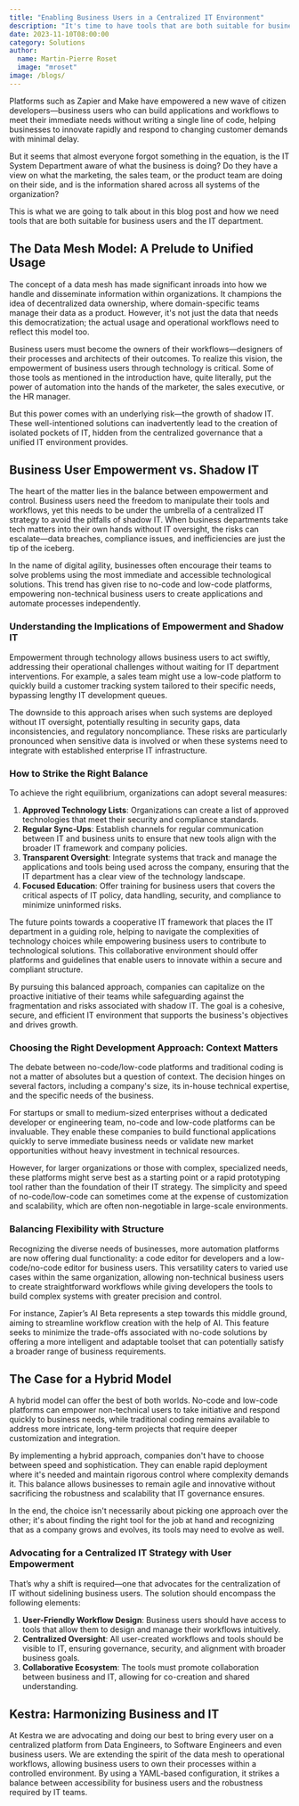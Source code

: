 ```yaml
---
title: "Enabling Business Users in a Centralized IT Environment"
description: "It's time to have tools that are both suitable for business users and the IT department"
date: 2023-11-10T08:00:00
category: Solutions
author:
  name: Martin-Pierre Roset
  image: "mroset"
image: /blogs/
---
```


Platforms such as Zapier and Make have empowered a new wave of citizen developers—business users who can build applications and workflows to meet their immediate needs without writing a single line of code, helping businesses to innovate rapidly and respond to changing customer demands with minimal delay.

But it seems that almost everyone forgot something in the equation, is the IT System Department aware of what the business is doing? Do they have a view on what the marketing, the sales team, or the product team are doing on their side, and is the information shared across all systems of the organization?

This is what we are going to talk about in this blog post and how we need tools that are both suitable for business users and the IT department.

## The Data Mesh Model: A Prelude to Unified Usage

The concept of a data mesh has made significant inroads into how we handle and disseminate information within organizations. It champions the idea of decentralized data ownership, where domain-specific teams manage their data as a product. However, it's not just the data that needs this democratization; the actual usage and operational workflows need to reflect this model too. 

Business users must become the owners of their workflows—designers of their processes and architects of their outcomes. To realize this vision, the empowerment of business users through technology is critical. Some of those tools as mentioned in the introduction have, quite literally, put the power of automation into the hands of the marketer, the sales executive, or the HR manager.

 But this power comes with an underlying risk—the growth of shadow IT. These well-intentioned solutions can inadvertently lead to the creation of isolated pockets of IT, hidden from the centralized governance that a unified IT environment provides.

## Business User Empowerment vs. Shadow IT

The heart of the matter lies in the balance between empowerment and control. Business users need the freedom to manipulate their tools and workflows, yet this needs to be under the umbrella of a centralized IT strategy to avoid the pitfalls of shadow IT. When business departments take tech matters into their own hands without IT oversight, the risks can escalate—data breaches, compliance issues, and inefficiencies are just the tip of the iceberg.

In the name of digital agility, businesses often encourage their teams to solve problems using the most immediate and accessible technological solutions. This trend has given rise to no-code and low-code platforms, empowering non-technical business users to create applications and automate processes independently. 

### Understanding the Implications of Empowerment and Shadow IT

Empowerment through technology allows business users to act swiftly, addressing their operational challenges without waiting for IT department interventions. For example, a sales team might use a low-code platform to quickly build a customer tracking system tailored to their specific needs, bypassing lengthy IT development queues.

The downside to this approach arises when such systems are deployed without IT oversight, potentially resulting in security gaps, data inconsistencies, and regulatory noncompliance. These risks are particularly pronounced when sensitive data is involved or when these systems need to integrate with established enterprise IT infrastructure.

### How to Strike the Right Balance

To achieve the right equilibrium, organizations can adopt several measures:

1. **Approved Technology Lists**: Organizations can create a list of approved technologies that meet their security and compliance standards.
2. **Regular Sync-Ups**: Establish channels for regular communication between IT and business units to ensure that new tools align with the broader IT framework and company policies.
3. **Transparent Oversight**: Integrate systems that track and manage the applications and tools being used across the company, ensuring that the IT department has a clear view of the technology landscape.
4. **Focused Education**: Offer training for business users that covers the critical aspects of IT policy, data handling, security, and compliance to minimize uninformed risks.

The future points towards a cooperative IT framework that places the IT department in a guiding role, helping to navigate the complexities of technology choices while empowering business users to contribute to technological solutions. This collaborative environment should offer platforms and guidelines that enable users to innovate within a secure and compliant structure.

By pursuing this balanced approach, companies can capitalize on the proactive initiative of their teams while safeguarding against the fragmentation and risks associated with shadow IT. The goal is a cohesive, secure, and efficient IT environment that supports the business's objectives and drives growth.

### Choosing the Right Development Approach: Context Matters

The debate between no-code/low-code platforms and traditional coding is not a matter of absolutes but a question of context. The decision hinges on several factors, including a company's size, its in-house technical expertise, and the specific needs of the business.

For startups or small to medium-sized enterprises without a dedicated developer or engineering team, no-code and low-code platforms can be invaluable. They enable these companies to build functional applications quickly to serve immediate business needs or validate new market opportunities without heavy investment in technical resources.

However, for larger organizations or those with complex, specialized needs, these platforms might serve best as a starting point or a rapid prototyping tool rather than the foundation of their IT strategy. The simplicity and speed of no-code/low-code can sometimes come at the expense of customization and scalability, which are often non-negotiable in large-scale environments.

### Balancing Flexibility with Structure

Recognizing the diverse needs of businesses, more automation platforms are now offering dual functionality: a code editor for developers and a low-code/no-code editor for business users. This versatility caters to varied use cases within the same organization, allowing non-technical business users to create straightforward workflows while giving developers the tools to build complex systems with greater precision and control.

For instance, Zapier’s AI Beta represents a step towards this middle ground, aiming to streamline workflow creation with the help of AI. This feature seeks to minimize the trade-offs associated with no-code solutions by offering a more intelligent and adaptable toolset that can potentially satisfy a broader range of business requirements.

## The Case for a Hybrid Model

A hybrid model can offer the best of both worlds. No-code and low-code platforms can empower non-technical users to take initiative and respond quickly to business needs, while traditional coding remains available to address more intricate, long-term projects that require deeper customization and integration.

By implementing a hybrid approach, companies don't have to choose between speed and sophistication. They can enable rapid deployment where it's needed and maintain rigorous control where complexity demands it. This balance allows businesses to remain agile and innovative without sacrificing the robustness and scalability that IT governance ensures.

In the end, the choice isn't necessarily about picking one approach over the other; it's about finding the right tool for the job at hand and recognizing that as a company grows and evolves, its tools may need to evolve as well.

### Advocating for a Centralized IT Strategy with User Empowerment

That’s why a  shift is required—one that advocates for the centralization of IT without sidelining business users. The solution should encompass the following elements:

1. **User-Friendly Workflow Design**: Business users should have access to tools that allow them to design and manage their workflows intuitively.
2. **Centralized Oversight**: All user-created workflows and tools should be visible to IT, ensuring governance, security, and alignment with broader business goals.
3. **Collaborative Ecosystem**: The tools must promote collaboration between business and IT, allowing for co-creation and shared understanding.

## Kestra: Harmonizing Business and IT

At Kestra we are advocating and doing our best to bring every user on a centralized platform from Data Engineers, to Software Engineers and even business users. We are extending the spirit of the data mesh to operational workflows, allowing business users to own their processes within a controlled environment. By using a YAML-based configuration, it strikes a balance between accessibility for business users and the robustness required by IT teams.